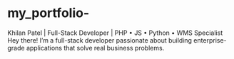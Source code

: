 # my_portfolio-
Khilan Patel | Full-Stack Developer | PHP • JS • Python • WMS Specialist Hey there! I’m a full-stack developer passionate about building enterprise-grade applications that solve real business problems.

